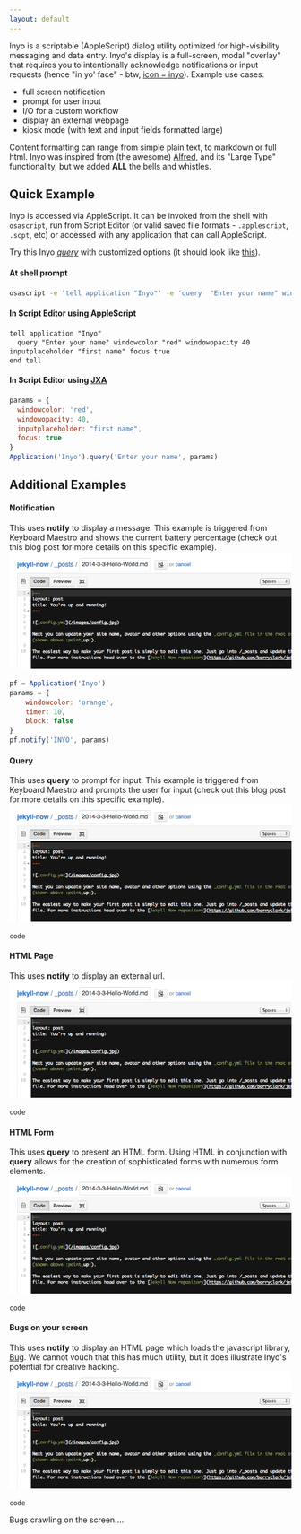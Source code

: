 ```yaml
---
layout: default
---
```


Inyo is a scriptable (AppleScript) dialog utility optimized for high-visibility messaging and data entry. Inyo's display is a full-screen, modal "overlay" that requires you to intentionally acknowledge notifications or input requests (hence "in yo' face" - btw, [icon = inyo](#icon)). Example use cases:

* full screen notification
* prompt for user input
* I/O for a custom workflow
* display an external webpage
* kiosk mode (with text and input fields formatted large)

Content formatting can range from simple plain text, to markdown or full html. Inyo was inspired from (the awesome) [Alfred](http://www.alfredapp.com/), and its "Large Type" functionality, but we added **ALL** the bells and whistles.


## Quick Example

Inyo is accessed via AppleScript. It can be invoked from the shell with `osascript`, run from Script Editor (or valid saved file formats - `.applescript`, `.scpt`, etc) or accessed with any application that can call AppleScript.

Try this Inyo [_query_](#query) with customized options (it should look like <a href="images/maschine.png" data-lightbox="image-1" data-title="My caption">this</a>).

#### At shell prompt

```sh
osascript -e 'tell application "Inyo"' -e 'query  "Enter your name" windowcolor "red" windowopacity 40 inputcolor "#0000ff" inputplaceholder "first name" focus true' -e 'end tell'
```

#### In Script Editor using AppleScript

```applescript
tell application "Inyo"
  query "Enter your name" windowcolor "red" windowopacity 40 inputplaceholder "first name" focus true
end tell
```

#### In Script Editor using [JXA](https://developer.apple.com/library/mac/releasenotes/InterapplicationCommunication/RN-JavaScriptForAutomation/index.html)

```javascript
params = {
  windowcolor: 'red',
  windowopacity: 40,
  inputplaceholder: "first name",
  focus: true
}
Application('Inyo').query('Enter your name', params)
```


## Additional Examples

#### Notification
This uses **notify** to display a message. This example is triggered from Keyboard Maestro and shows the current battery percentage (check out this blog post for more details on this specific example).
<a href="images/maschine.png" data-lightbox="image-2" data-title="h"><img src="images/maschine_thumbnail.png"/></a>

```javascript
pf = Application('Inyo')
params = {
    windowcolor: 'orange',
    timer: 10,
    block: false
}
pf.notify('INYO', params)
```

#### Query
This uses **query** to prompt for input. This example is triggered from Keyboard Maestro and prompts the user for input (check out this blog post for more details on this specific example).
<a href="images/maschine.png" data-lightbox="image-2" data-title="h"><img src="images/maschine_thumbnail.png"/></a>

```
code
```


#### HTML Page
This uses **notify** to display an external url.
<a href="images/maschine.png" data-lightbox="image-2" data-title="h"><img src="images/maschine_thumbnail.png"/></a>

```
code
```

#### HTML Form
This uses **query** to present an HTML form. Using HTML in conjunction with **query** allows for the creation of sophisticated forms with numerous form elements.
<a href="images/maschine.png" data-lightbox="image-2" data-title="h"><img src="images/maschine_thumbnail.png"/></a>

```
code
```

#### Bugs on your screen
This uses **notify** to display an HTML page which loads the javascript library, [Bug](http://auz.github.io/Bug/). We cannot vouch that this has much utility, but it does illustrate Inyo's potential for creative hacking.
<a href="images/maschine.png" data-lightbox="image-2" data-title="h"><img src="images/maschine_thumbnail.png"/></a>

```
code
```

Bugs crawling on the screen....
